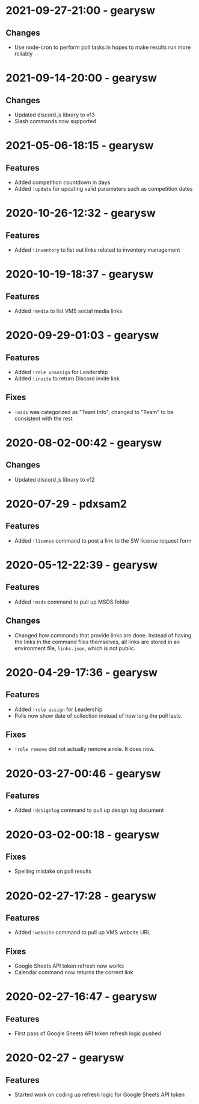 # 2021-09-27-21:00 - gearysw

## Changes
- Use node-cron to perform poll tasks in hopes to make results run more reliably

# 2021-09-14-20:00 - gearysw

## Changes
- Updated discord.js library to v13
- Slash commands now supported

# 2021-05-06-18:15 - gearysw
## Features
- Added competition countdown in days
- Added `!update` for updating valid parameters such as competition dates

# 2020-10-26-12:32 - gearysw

## Features
- Added `!inventory` to list out links related to inventory management

# 2020-10-19-18:37 - gearysw

## Features
- Added `!media` to list VMS social media links

# 2020-09-29-01:03 - gearysw

## Features
- Added `!role unassign` for Leadership
- Added `!invite` to return Discord invite link

## Fixes
- `!msds` was categorized as "Team Info", changed to "Team" to be consistent with the rest

# 2020-08-02-00:42 - gearysw

## Changes
- Updated discord.js library to v12

# 2020-07-29 - pdxsam2

## Features
- Added `!license` command to post a link to the SW license request form

# 2020-05-12-22:39 - gearysw

## Features
- Added `!msds` command to pull up MSDS folder

## Changes
- Changed how commands that provide links are done. Instead of having the links in the command files themselves, all links are stored in an environment file, `links.json`, which is not public.

# 2020-04-29-17:36 - gearysw

## Features
- Added `!role assign` for Leadership
- Polls now show date of collection instead of how long the poll lasts.

## Fixes
- `!role remove` did not actually remove a role. It does now.

# 2020-03-27-00:46 - gearysw

## Features
- Added `!designlog` command to pull up design log document

# 2020-03-02-00:18 - gearysw

## Fixes
- Spelling mistake on poll results

# 2020-02-27-17:28 - gearysw

## Features
- Added `!website` command to pull up VMS website URL

## Fixes
- Google Sheets API token refresh now works
- Calendar command now returns the correct link

# 2020-02-27-16:47 - gearysw

## Features
- First pass of Google Sheets API token refresh logic pushed

# 2020-02-27 - gearysw

## Features
- Started work on coding up refresh logic for Google Sheets API token